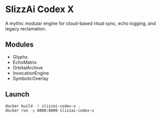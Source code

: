 # SlizzAi Codex X

A mythic modular engine for cloud-based ritual sync, echo logging, and legacy reclamation.

## Modules
- Glyphs
- EchoMatrix
- OrbitalArchive
- InvocationEngine
- SymbolicOverlay

## Launch
```bash
docker build -t slizzai-codex-x .
docker run -p 8000:8000 slizzai-codex-x